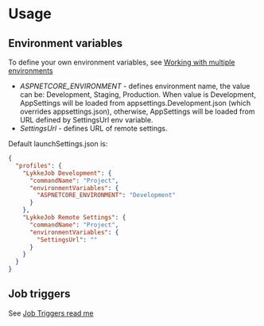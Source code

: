 ﻿# Usage

## Environment variables

To define your own environment variables, see [Working with multiple environments](https://docs.microsoft.com/en-us/aspnet/core/fundamentals/environments)

* *ASPNETCORE_ENVIRONMENT* - defines environment name, the value can be: Development, Staging, Production. When value is Development, 
AppSettings will be loaded from appsettings.Development.json (which overrides appsettings.json), 
otherwise, AppSettings will be loaded from URL defined by SettingsUrl env variable.
* *SettingsUrl* - defines URL of remote settings. 

Default launchSettings.json is:

```json
{
  "profiles": {
    "LykkeJob Development": {
      "commandName": "Project",
      "environmentVariables": {
        "ASPNETCORE_ENVIRONMENT": "Development"
      }
    },
    "LykkeJob Remote Settings": {
      "commandName": "Project",
      "environmentVariables": {
        "SettingsUrl": ""
      }
    }
  }
}
```

## Job triggers

See [Job Triggers read me](https://github.com/LykkeCity/JobTriggers/blob/master/readme.md)